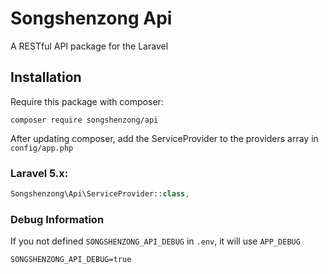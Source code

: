 # Songshenzong Api

A RESTful API package for the Laravel

## Installation

Require this package with composer:

```shell
composer require songshenzong/api
```

After updating composer, add the ServiceProvider to the providers array in `config/app.php`

### Laravel 5.x:

```php
Songshenzong\Api\ServiceProvider::class,
```


### Debug Information
If you not defined `SONGSHENZONG_API_DEBUG` in `.env`, it will use `APP_DEBUG`

```
SONGSHENZONG_API_DEBUG=true
```